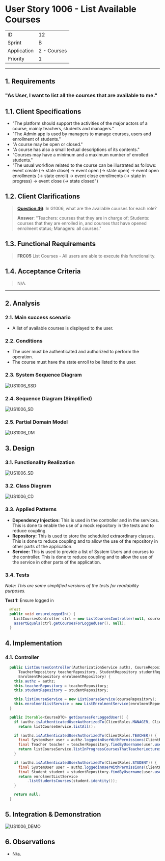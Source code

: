 # User Story 1006 - List Available Courses

|             |             |
| ----------- | ----------- |
| ID          | 12          |
| Sprint      | B           |
| Application | 2 - Courses |
| Priority    | 1           |

---

## 1. Requirements

### "As User, I want to list all the courses that are available to me."

## 1.1. Client Specifications

- "The platform should support the activities of the major actors of a course, mainly teachers, students and managers."
- "The Admin app is used by managers to manage courses, users and enrollment of students."
- "A course may be open or closed."
- "A course has also a small textual descriptions of its contents."
- "Courses may have a minimum and a maximum number of enrolled students."
- "The usual workflow related to the course can be illustrated as follows:
  event create (-> state close) -> event open (-> state open) -> event open enrollments (-> state
  enroll) -> event close enrollments (-> state in progress) -> event close (-> state closed")

## 1.2. Client Clarifications

> [**Question 46**](../../client-clarifications.md#question-46): In G1006, what are the available courses for each role?
>
> **Answer**: "Teachers: courses that they are in charge of; Students: courses that they are enrolled in, and courses that have opened enrolment status; Managers: all courses."

## 1.3. Functional Requirements

> **FRC05** List Courses - All users are able to execute this functionality.

## 1.4. Acceptance Criteria

> N/A.

---

## 2. Analysis

### 2.1. Main success scenario

- A list of available courses is displayed to the user.

### 2.2. Conditions

- The user must be authenticated and authorized to perform the operation.
- The course must have the state enroll to be listed to the user.

### 2.3. System Sequence Diagram

![US1006_SSD](out/US1006_SSD.svg)

### 2.4. Sequence Diagram (Simplified)

![US1006_SD](out/US1006_SD.svg)

### 2.5. Partial Domain Model

![US1006_DM](out/US1006_DM.svg)

## 3. Design

### 3.1. Functionality Realization

![US1006_SD](out/US1006_SD.svg)

### 3.2. Class Diagram

![US1006_CD](out/US1006_CD.svg)

### 3.3. Applied Patterns

- **Dependency Injection:** This is used in the controller and in the services. This is done to enable the use of a mock repository in the tests and to reduce coupling.
- **Repository:** This is used to store the scheduled extraordinary classes. This is done to reduce coupling and to allow the use of the repository in other parts of the application.
- **Service:** This is used to provide a list of System Users and courses to the controller. This is done to reduce coupling and to allow the use of the service in other parts of the application.

### 3.4. Tests

_Note: This are some simplified versions of the tests for readability purposes._

**Test 1:** Ensure logged in

```java
  @Test
  public void ensureLoggedIn() {
    ListCoursesController ctrl = new ListCoursesController(null, courseRepository, teacherRepository, studentRepository, enrolmentRepository);
    assertEquals(ctrl.getCoursesForLoggedUser(), null);
  }
```

## 4. Implementation

### 4.1. Controller

```java
  public ListCoursesController(AuthorizationService authz, CourseRepository courseRepository,
      TeacherRepository teacherRepository, StudentRepository studentRepository,
      EnrolmentRepository enrolmentRepository) {
    this.authz = authz;
    this.teacherRepository = teacherRepository;
    this.studentRepository = studentRepository;

    this.listCourseService = new ListCourseService(courseRepository);
    this.enrolmentListService = new ListEnrolmentService(enrolmentRepository);
  }

  public Iterable<CourseDTO> getCoursesForLoggedUser() {
    if (authz.isAuthenticatedUserAuthorizedTo(ClientRoles.MANAGER, ClientRoles.POWER_USER))
      return listCourseService.listAll();

    if (authz.isAuthenticatedUserAuthorizedTo(ClientRoles.TEACHER)) {
      final SystemUser user = authz.loggedinUserWithPermissions(ClientRoles.TEACHER).orElseThrow();
      final Teacher teacher = teacherRepository.findByUsername(user.username()).orElseThrow();
      return listCourseService.listInProgressCoursesThatTeacherLectures(teacher);
    }

    if (authz.isAuthenticatedUserAuthorizedTo(ClientRoles.STUDENT)) {
      final SystemUser user = authz.loggedinUserWithPermissions(ClientRoles.STUDENT).orElseThrow();
      final Student student = studentRepository.findByUsername(user.username()).orElseThrow();
      return enrolmentListService
          .listStudentsCourses(student.identity());
    }

    return null;
  }
```

## 5. Integration & Demonstration

![US1006_DEMO](US1006_DEMO.png)

## 6. Observations

- N/a.
